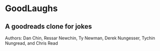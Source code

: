 # GoodLaughs
## A goodreads clone for jokes

Authors: Dan Chin, Ressar Newchin, Ty Newman, Derek Nungesser, Tychin Nungread, and Chris Read
